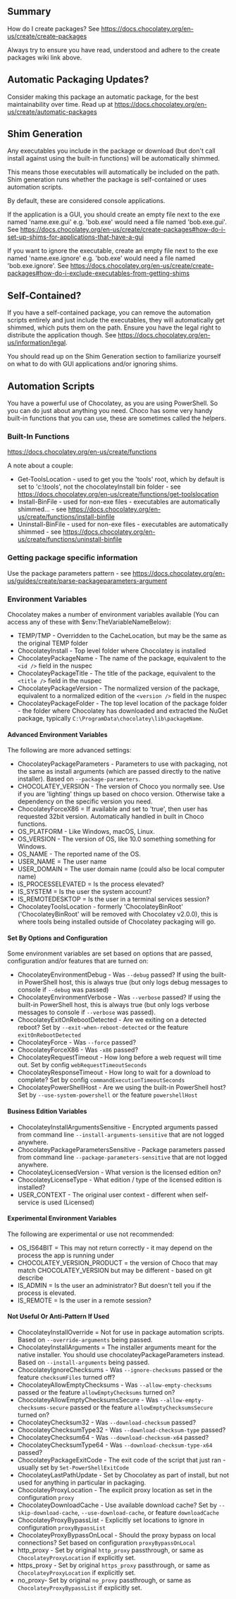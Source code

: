 ﻿## Summary

How do I create packages? See <https://docs.chocolatey.org/en-us/create/create-packages>

Always try to ensure you have read, understood and adhere to the create
packages wiki link above.

## Automatic Packaging Updates?

Consider making this package an automatic package, for the best
maintainability over time. Read up at <https://docs.chocolatey.org/en-us/create/automatic-packages>

## Shim Generation

Any executables you include in the package or download (but don't call
install against using the built-in functions) will be automatically shimmed.

This means those executables will automatically be included on the path.
Shim generation runs whether the package is self-contained or uses automation
scripts.

By default, these are considered console applications.

If the application is a GUI, you should create an empty file next to the exe
named 'name.exe.gui' e.g. 'bob.exe' would need a file named 'bob.exe.gui'.
See <https://docs.chocolatey.org/en-us/create/create-packages#how-do-i-set-up-shims-for-applications-that-have-a-gui>

If you want to ignore the executable, create an empty file next to the exe
named 'name.exe.ignore' e.g. 'bob.exe' would need a file named
'bob.exe.ignore'.
See <https://docs.chocolatey.org/en-us/create/create-packages#how-do-i-exclude-executables-from-getting-shims>

## Self-Contained?

If you have a self-contained package, you can remove the automation scripts
entirely and just include the executables, they will automatically get shimmed,
which puts them on the path. Ensure you have the legal right to distribute
the application though. See <https://docs.chocolatey.org/en-us/information/legal>.

You should read up on the Shim Generation section to familiarize yourself
on what to do with GUI applications and/or ignoring shims.

## Automation Scripts

You have a powerful use of Chocolatey, as you are using PowerShell. So you
can do just about anything you need. Choco has some very handy built-in
functions that you can use, these are sometimes called the helpers.

### Built-In Functions

<https://docs.chocolatey.org/en-us/create/functions>

A note about a couple:

* Get-ToolsLocation - used to get you the 'tools' root, which by default is set to 'c:\tools', not the chocolateyInstall bin folder - see <https://docs.chocolatey.org/en-us/create/functions/get-toolslocation>
* Install-BinFile - used for non-exe files - executables are automatically shimmed... - see <https://docs.chocolatey.org/en-us/create/functions/install-binfile>
* Uninstall-BinFile - used for non-exe files - executables are automatically shimmed - see <https://docs.chocolatey.org/en-us/create/functions/uninstall-binfile>

### Getting package specific information

Use the package parameters pattern - see <https://docs.chocolatey.org/en-us/guides/create/parse-packageparameters-argument>

### Environment Variables

Chocolatey makes a number of environment variables available (You can access any of these with $env:TheVariableNameBelow):

* TEMP/TMP - Overridden to the CacheLocation, but may be the same as the original TEMP folder
* ChocolateyInstall - Top level folder where Chocolatey is installed
* ChocolateyPackageName - The name of the package, equivalent to the `<id />` field in the nuspec
* ChocolateyPackageTitle - The title of the package, equivalent to the `<title />` field in the nuspec
* ChocolateyPackageVersion - The normalized version of the package, equivalent to a normalized edition of the `<version />` field in the nuspec
* ChocolateyPackageFolder - The top level location of the package folder  - the folder where Chocolatey has downloaded and extracted the NuGet package, typically `C:\ProgramData\chocolatey\lib\packageName`.

#### Advanced Environment Variables

The following are more advanced settings:

* ChocolateyPackageParameters - Parameters to use with packaging, not the same as install arguments (which are passed directly to the native installer). Based on `--package-parameters`.
* CHOCOLATEY_VERSION - The version of Choco you normally see. Use if you are 'lighting' things up based on choco version. Otherwise take a dependency on the specific version you need.
* ChocolateyForceX86 = If available and set to 'true', then user has requested 32bit version. Automatically handled in built in Choco functions.
* OS_PLATFORM - Like Windows, macOS, Linux.
* OS_VERSION - The version of OS, like 10.0 something something for Windows.
* OS_NAME - The reported name of the OS.
* USER_NAME = The user name
* USER_DOMAIN = The user domain name (could also be local computer name)
* IS_PROCESSELEVATED = Is the process elevated?
* IS_SYSTEM = Is the user the system account?
* IS_REMOTEDESKTOP = Is the user in a terminal services session?
* ChocolateyToolsLocation - formerly 'ChocolateyBinRoot' ('ChocolateyBinRoot' will be removed with Chocolatey v2.0.0), this is where tools being installed outside of Chocolatey packaging will go.

#### Set By Options and Configuration

Some environment variables are set based on options that are passed, configuration and/or features that are turned on:

* ChocolateyEnvironmentDebug - Was `--debug` passed? If using the built-in PowerShell host, this is always true (but only logs debug messages to console if `--debug` was passed)
* ChocolateyEnvironmentVerbose - Was `--verbose` passed? If using the built-in PowerShell host, this is always true (but only logs verbose messages to console if `--verbose` was passed).
* ChocolateyExitOnRebootDetected - Are we exiting on a detected reboot? Set by `--exit-when-reboot-detected`  or the feature `exitOnRebootDetected`
* ChocolateyForce - Was `--force` passed?
* ChocolateyForceX86 - Was `-x86` passed?
* ChocolateyRequestTimeout - How long before a web request will time out. Set by config `webRequestTimeoutSeconds`
* ChocolateyResponseTimeout - How long to wait for a download to complete? Set by config `commandExecutionTimeoutSeconds`
* ChocolateyPowerShellHost - Are we using the built-in PowerShell host? Set by `--use-system-powershell` or the feature `powershellHost`

#### Business Edition Variables

* ChocolateyInstallArgumentsSensitive - Encrypted arguments passed from command line `--install-arguments-sensitive` that are not logged anywhere.
* ChocolateyPackageParametersSensitive - Package parameters passed from command line `--package-parameters-sensitive` that are not logged anywhere.
* ChocolateyLicensedVersion - What version is the licensed edition on?
* ChocolateyLicenseType - What edition / type of the licensed edition is installed?
* USER_CONTEXT - The original user context - different when self-service is used (Licensed)

#### Experimental Environment Variables

The following are experimental or use not recommended:

* OS_IS64BIT = This may not return correctly - it may depend on the process the app is running under
* CHOCOLATEY_VERSION_PRODUCT = the version of Choco that may match CHOCOLATEY_VERSION but may be different - based on git describe
* IS_ADMIN = Is the user an administrator? But doesn't tell you if the process is elevated.
* IS_REMOTE = Is the user in a remote session?

#### Not Useful Or Anti-Pattern If Used

* ChocolateyInstallOverride = Not for use in package automation scripts. Based on `--override-arguments` being passed.
* ChocolateyInstallArguments = The installer arguments meant for the native installer. You should use chocolateyPackageParameters instead. Based on `--install-arguments` being passed.
* ChocolateyIgnoreChecksums - Was `--ignore-checksums` passed or the feature `checksumFiles` turned off?
* ChocolateyAllowEmptyChecksums - Was `--allow-empty-checksums` passed or the feature `allowEmptyChecksums` turned on?
* ChocolateyAllowEmptyChecksumsSecure - Was `--allow-empty-checksums-secure` passed or the feature `allowEmptyChecksumsSecure` turned on?
* ChocolateyChecksum32 - Was `--download-checksum` passed?
* ChocolateyChecksumType32 - Was `--download-checksum-type` passed?
* ChocolateyChecksum64 - Was `--download-checksum-x64` passed?
* ChocolateyChecksumType64 - Was `--download-checksum-type-x64` passed?
* ChocolateyPackageExitCode - The exit code of the script that just ran - usually set by `Set-PowerShellExitCode`
* ChocolateyLastPathUpdate - Set by Chocolatey as part of install, but not used for anything in particular in packaging.
* ChocolateyProxyLocation - The explicit proxy location as set in the configuration `proxy`
* ChocolateyDownloadCache - Use available download cache? Set by `--skip-download-cache`, `--use-download-cache`, or feature `downloadCache`
* ChocolateyProxyBypassList - Explicitly set locations to ignore in configuration `proxyBypassList`
* ChocolateyProxyBypassOnLocal - Should the proxy bypass on local connections? Set based on configuration `proxyBypassOnLocal`
* http_proxy - Set by original `http_proxy` passthrough, or same as `ChocolateyProxyLocation` if explicitly set.
* https_proxy - Set by original `https_proxy` passthrough, or same as `ChocolateyProxyLocation` if explicitly set.
* no_proxy- Set by original `no_proxy` passthrough, or same as `ChocolateyProxyBypassList` if explicitly set.
